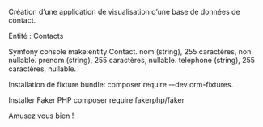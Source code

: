 Création d’une application de visualisation d’une base de données de contact.

Entité : Contacts

Symfony console make:entity Contact.
nom (string), 255 caractères, non nullable.
prenom (string), 255 caractères, nullable.
telephone (string), 255 caractères, nullable.

Installation de fixture bundle:
composer require --dev orm-fixtures.

Installer Faker PHP
composer require fakerphp/faker

Amusez vous bien !



